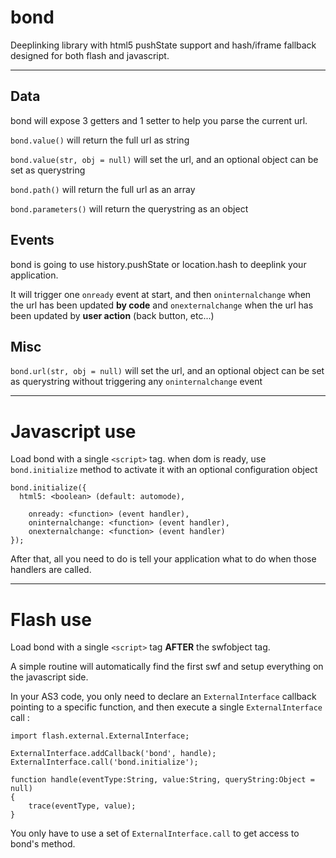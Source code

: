 bond
====

Deeplinking library with html5 pushState support and hash/iframe fallback designed for both flash and javascript.

---

Data
----
bond will expose 3 getters and 1 setter to help you parse the current url.

`bond.value()` will return the full url as string

`bond.value(str, obj = null)` will set the url, and an optional object can be set as querystring

`bond.path()` will return the full url as an array

`bond.parameters()` will return the querystring as an object

Events
------

bond is going to use history.pushState or location.hash to deeplink your application.

It will trigger one `onready` event at start, and then `oninternalchange` when the url has been updated **by code** and `onexternalchange` when the url has been updated by **user action** (back button, etc...)

Misc
----
`bond.url(str, obj = null)` will set the url, and an optional object can be set as querystring without triggering any `oninternalchange` event

---

Javascript use
==============

Load bond with a single `<script>` tag.
when dom is ready, use `bond.initialize` method to activate it with an optional configuration object

```
bond.initialize({
  html5: <boolean> (default: automode),
	
	onready: <function> (event handler),
	oninternalchange: <function> (event handler),
	onexternalchange: <function> (event handler)
});
```
After that, all you need to do is tell your application what to do when those handlers are called.

---

Flash use
=========

Load bond with a single `<script>` tag **AFTER** the swfobject tag.

A simple routine will automatically find the first swf and setup everything on the javascript side.

In your AS3 code, you only need to declare an `ExternalInterface` callback pointing to a specific function, and then execute a single `ExternalInterface` call :

```
import flash.external.ExternalInterface;

ExternalInterface.addCallback('bond', handle);
ExternalInterface.call('bond.initialize');

function handle(eventType:String, value:String, queryString:Object = null)
{
	trace(eventType, value);
}
```
 You only have to use a set of `ExternalInterface.call` to get access to bond's method.
